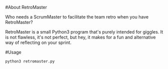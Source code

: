 #About RetroMaster

Who needs a ScrumMaster to facilitate the team retro when you have RetroMaster?

RetroMaster is a small Python3 program that's purely intended for giggles. It is
not flawless, it's not perfect, but hey, it makes for a fun and alternative way
of reflecting on your sprint.

#Usage
```bash
python3 retromaster.py
```
